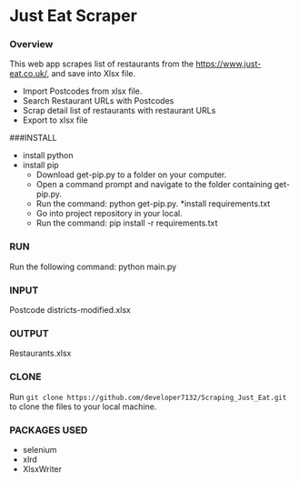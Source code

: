# Just Eat Scraper
### Overview

  This web app scrapes list of restaurants from the https://www.just-eat.co.uk/, and save into Xlsx file.
  * Import Postcodes from xlsx file.
  * Search Restaurant URLs with Postcodes
  * Scrap detail list of restaurants with restaurant URLs
  * Export to xlsx file

###INSTALL
  * install python
  * install pip
     - Download get-pip.py to a folder on your computer.
     - Open a command prompt and navigate to the folder containing get-pip.py.
     - Run the command: python get-pip.py.
  *install requirements.txt
     - Go into project repository in your local.
     - Run the command: pip install -r requirements.txt
### RUN
  Run the following command:
         python main.py
### INPUT
  Postcode districts-modified.xlsx
### OUTPUT
  Restaurants.xlsx
### CLONE
  Run `git clone https://github.com/developer7132/Scraping_Just_Eat.git` to clone the files to your local machine.
  
### PACKAGES USED
 * selenium
 * xlrd
 * XlsxWriter
